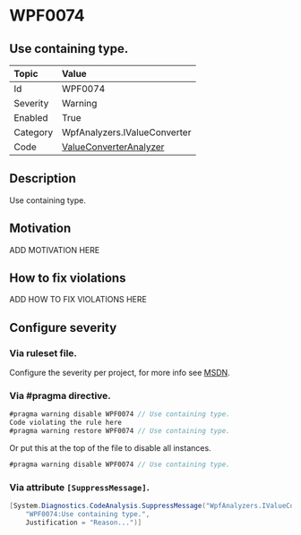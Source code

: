 # WPF0074
## Use containing type.

| Topic    | Value
| :--      | :--
| Id       | WPF0074
| Severity | Warning
| Enabled  | True
| Category | WpfAnalyzers.IValueConverter
| Code     | [ValueConverterAnalyzer]([ValueConverterAnalyzer](https://github.com/DotNetAnalyzers/WpfAnalyzers/blob/master/WpfAnalyzers/Analyzers/ValueConverterAnalyzer.cs))

## Description

Use containing type.

## Motivation

ADD MOTIVATION HERE

## How to fix violations

ADD HOW TO FIX VIOLATIONS HERE

<!-- start generated config severity -->
## Configure severity

### Via ruleset file.

Configure the severity per project, for more info see [MSDN](https://msdn.microsoft.com/en-us/library/dd264949.aspx).

### Via #pragma directive.
```C#
#pragma warning disable WPF0074 // Use containing type.
Code violating the rule here
#pragma warning restore WPF0074 // Use containing type.
```

Or put this at the top of the file to disable all instances.
```C#
#pragma warning disable WPF0074 // Use containing type.
```

### Via attribute `[SuppressMessage]`.

```C#
[System.Diagnostics.CodeAnalysis.SuppressMessage("WpfAnalyzers.IValueConverter", 
    "WPF0074:Use containing type.", 
    Justification = "Reason...")]
```
<!-- end generated config severity -->